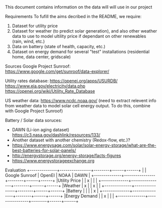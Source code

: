 This document contains information on the data will will use in our project

Requirements
To fufill the aims decribed in the README, we require:
1. Dataset for utility price
2. Dataset for weather (to predict solar generation), and also other weather data to use to model ultility price if dependant on other renewables (rain, wind, etc.)
3. Data on battery (state of health, capacity, etc.)
4. Dataset on energy demand for several "test" installations (residential home, data center, gridscale)

Sources
Google Project Sunroof: https://www.google.com/get/sunroof/data-explorer/

Utility rates database: https://openei.org/apps/USURDB/
https://www.eia.gov/electricity/data.php
https://openei.org/wiki/Utility_Rate_Database

US weather data:
https://www.ncdc.noaa.gov/
(need to extract relevent info from weather data to model solar cell energy output. To do this, combine with Google Project Sunroof)


Battery / Solar data soruces:
- DAWN (Li-ion aging dataset) https://c3.nasa.gov/dashlink/resources/133/
- Another dataset with another chemistry (Redox-flow, etc.)? 
- https://www.energysage.com/solar/solar-energy-storage/what-are-the-best-batteries-for-solar-panels/
- http://energystorage.org/energy-storage/facts-figures
- https://www.energystorageexchange.org


Evaluation
+--------------+----------------+--------+------+------+
|              | Google Sunroof | OpenEI | NOAA | DAWN |
+--------------+----------------+--------+------+------+
|Utility Price |                |    x   |      |      |
+--------------+----------------+--------+------+------+
|Weather       |       x        |        |   x  |      |
+--------------+----------------+--------+------+------+
|Battery       |                |        |      |  x   |
+--------------+----------------+--------+------+------+
|Energy Demand |                |    x   |      |      |
+--------------+----------------+--------+------+------+
